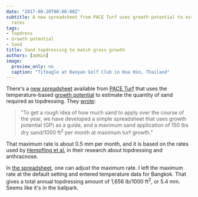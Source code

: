 ```yaml
---
date: "2017-08-20T00:00:00Z"
subtitle: A new spreadsheet from PACE Turf uses growth potential to estimate topdressing
  rates
tags:
- Topdress
- Growth potential
- Sand
title: Sand topdressing to match grass growth
authors: [admin]
image:
  preview_only: no
  caption: "Tifeagle at Banyan Golf Club in Hua Hin, Thailand"
---
```


There's a [new spreadsheet](https://www.paceturf.org/PTRI/Documents/Sand_GP_1.xls) available from [PACE Turf](https://www.paceturf.org/) that uses the temperature-based [growth potential](https://www.paceturf.org/reference/Turf_growth_potential) to estimate the quantity of sand required as topdressing. They [wrote](https://www.paceturf.org/memberedition/sand_and_gp):

> "To get a rough idea of how much sand to apply over the course of the year, we have developed a simple spreadsheet that uses growth potential (GP) as a guide, and a maximum sand application of 150 lbs dry sand/1000 ft<sup>2</sup> per month at maximum turf growth."

That maximum rate is about 0.5 mm per month, and it is based on the rates used by [Hempfling et al.](https://dl.sciencesocieties.org/publications/cs/abstracts/57/2/602) in their research about topdressing and anthracnose.

In [the spreadsheet](https://www.paceturf.org/PTRI/Documents/Sand_GP_1.xls), one can adjust the maximum rate. I left the maximum rate at the default setting and entered temperature data for Bangkok. That gives a total annual topdressing amount of 1,656 lb/1000 ft<sup>2</sup>, or 5.4 mm. Seems like it's in the ballpark.






